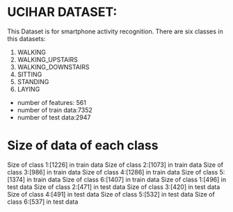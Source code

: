 # UCIHAR DATASET:
This Dataset is for smartphone activity recognition.
There are six classes in this datasets:
1. WALKING
2. WALKING_UPSTAIRS
3. WALKING_DOWNSTAIRS
4. SITTING
5. STANDING
6. LAYING
* number of features: 561
* number of train data:7352
* number of test data:2947
# Size of data of each class
Size of class 1:[1226] in train data
Size of class 2:[1073] in train data
Size of class 3:[986] in train data
Size of class 4:[1286] in train data
Size of class 5:[1374] in train data
Size of class 6:[1407] in train data
Size of class 1:[496] in test data
Size of class 2:[471] in test data
Size of class 3:[420] in test data
Size of class 4:[491] in test data
Size of class 5:[532] in test data
Size of class 6:[537] in test data